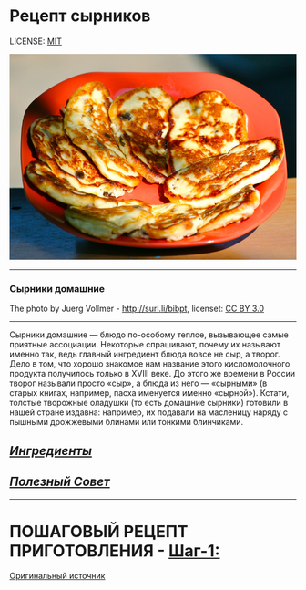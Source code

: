 # Рецепт сырников

LICENSE: [MIT](./license.md)

![photo-of-syrniki](./assets/Syrniki.jpg)

---
### Сырники домашние
The photo by Juerg Vollmer - http://surl.li/bibpt, licenset: [CC BY 3.0](https://creativecommons.org/licenses/by/3.0/)

---

Сырники домашние — блюдо по-особому теплое, вызывающее самые приятные ассоциации. Некоторые спрашивают, почему их называют именно так, ведь главный ингредиент блюда вовсе не сыр, а творог. Дело в том, что хорошо знакомое нам название этого кисломолочного продукта получилось только в XVIII веке. До этого же времени в России творог называли просто «сыр», а блюда из него — «сырными» (в старых книгах, например, пасха именуется именно «сырной»). Кстати, толстые творожные оладушки (то есть домашние сырники) готовили в нашей стране издавна: например, их подавали на масленицу наряду с пышными дрожжевыми блинами или тонкими блинчиками.



## [*Ингредиенты*](./Ingredients.md)
## [*Полезный Совет*](./tip1.md)

---

# ПОШАГОВЫЙ РЕЦЕПТ ПРИГОТОВЛЕНИЯ - [Шаг-1:](./cookingprocess.md)

[Оригинальный источник](https://www.gastronom.ru/recipe/4900/syrniki)

